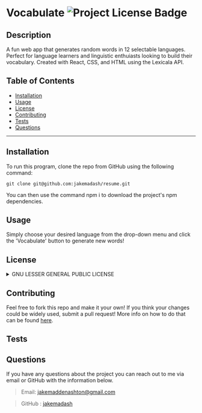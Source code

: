 # Vocabulate ![Project License Badge](https://img.shields.io/badge/license-GNU-brightgreen)

## Description

A fun web app that generates random words in 12 selectable languages. Perfect for language learners and linguistic enthuiasts looking to build their vocabulary. Created with React, CSS, and HTML using the Lexicala API.

## Table of Contents

- [Installation](#Installation)
- [Usage](#Usage)
- [License](#license)
- [Contributing](#Contributing)
- [Tests](#Tests)
- [Questions](#Questions)

---

## Installation

To run this program, clone the repo from GitHub using the following command:

```
git clone git@github.com:jakemadash/resume.git
```

You can then use the command npm i to download the project's npm dependencies.

## Usage

Simply choose your desired language from the drop-down menu and click the 'Vocabulate' button to generate new words!

## License

<details>

<summary>GNU LESSER GENERAL PUBLIC LICENSE</summary>

> Version 3, 29 June 2007
>
> Copyright (C) 2007 Free Software Foundation, Inc. <https://fsf.org/>
>
> **Everyone is permitted to copy and distribute verbatim copies** > **of this license document, but changing it is not allowed.**
>
> This version of the GNU Lesser General Public License incorporates
> the terms and conditions of version 3 of the GNU General Public
> License, supplemented by the additional permissions listed below.
>
> 0. Additional Definitions.
>
> As used herein, "this License" refers to version 3 of the GNU Lesser
> General Public License, and the "GNU GPL" refers to version 3 of the GNU
> General Public License.
>
> "The Library" refers to a covered work governed by this License,
> other than an Application or a Combined Work as defined below.
>
> An "Application" is any work that makes use of an interface provided
> by the Library, but which is not otherwise based on the Library.
> Defining a subclass of a class defined by the Library is deemed a mode
> of using an interface provided by the Library.
>
> A "Combined Work" is a work produced by combining or linking an
> Application with the Library. The particular version of the Library
> with which the Combined Work was made is also called the "Linked
> Version".
>
> The "Minimal Corresponding Source" for a Combined Work means the
> Corresponding Source for the Combined Work, excluding any source code
> for portions of the Combined Work that, considered in isolation, are
> based on the Application, and not on the Linked Version.
>
> The "Corresponding Application Code" for a Combined Work means the
> object code and/or source code for the Application, including any data
> and utility programs needed for reproducing the Combined Work from the
> Application, but excluding the System Libraries of the Combined Work.
>
> 1. Exception to Section 3 of the GNU GPL.
>
> You may convey a covered work under sections 3 and 4 of this License
> without being bound by section 3 of the GNU GPL.
>
> 2. Conveying Modified Versions.
>
> If you modify a copy of the Library, and, in your modifications, a
> facility refers to a function or data to be supplied by an Application
> that uses the facility (other than as an argument passed when the
> facility is invoked), then you may convey a copy of the modified
> version:
>
> a) under this License, provided that you make a good faith effort to
> ensure that, in the event an Application does not supply the
> function or data, the facility still operates, and performs
> whatever part of its purpose remains meaningful, or
>
> b) under the GNU GPL, with none of the additional permissions of
> this License applicable to that copy.
>
> 3. Object Code Incorporating Material from Library Header Files.
>
> The object code form of an Application may incorporate material from
> a header file that is part of the Library. You may convey such object
> code under terms of your choice, provided that, if the incorporated
> material is not limited to numerical parameters, data structure
> layouts and accessors, or small macros, inline functions and templates
> (ten or fewer lines in length), you do both of the following:
>
> a) Give prominent notice with each copy of the object code that the
> Library is used in it and that the Library and its use are
> covered by this License.
>
> b) Accompany the object code with a copy of the GNU GPL and this license
> document.
>
> 4. Combined Works.
>
> You may convey a Combined Work under terms of your choice that,
> taken together, effectively do not restrict modification of the
> portions of the Library contained in the Combined Work and reverse
> engineering for debugging such modifications, if you also do each of
> the following:
>
> a) Give prominent notice with each copy of the Combined Work that
> the Library is used in it and that the Library and its use are
> covered by this License.
>
> b) Accompany the Combined Work with a copy of the GNU GPL and this license
> document.
>
> c) For a Combined Work that displays copyright notices during
> execution, include the copyright notice for the Library among
> these notices, as well as a reference directing the user to the
> copies of the GNU GPL and this license document.
>
> d) Do one of the following:
>
> 0. Convey the Minimal Corresponding Source under the terms of this
>    License, and the Corresponding Application Code in a form
>    suitable for, and under terms that permit, the user to
>    recombine or relink the Application with a modified version of
>    the Linked Version to produce a modified Combined Work, in the
>    manner specified by section 6 of the GNU GPL for conveying
>    Corresponding Source.
>
> 1. Use a suitable shared library mechanism for linking with the
>    Library. A suitable mechanism is one that (a) uses at run time
>    a copy of the Library already present on the user's computer
>    system, and (b) will operate properly with a modified version
>    of the Library that is interface-compatible with the Linked
>    Version.
>
> e) Provide Installation Information, but only if you would otherwise
> be required to provide such information under section 6 of the
> GNU GPL, and only to the extent that such information is
> necessary to install and execute a modified version of the
> Combined Work produced by recombining or relinking the
> Application with a modified version of the Linked Version. (If
> you use option 4d0, the Installation Information must accompany
> the Minimal Corresponding Source and Corresponding Application
> Code. If you use option 4d1, you must provide the Installation
> Information in the manner specified by section 6 of the GNU GPL
> for conveying Corresponding Source.)
>
> 5. Combined Libraries.
>
> You may place library facilities that are a work based on the
> Library side by side in a single library together with other library
> facilities that are not Applications and are not covered by this
> License, and convey such a combined library under terms of your
> choice, if you do both of the following:
>
> a) Accompany the combined library with a copy of the same work based
> on the Library, uncombined with any other library facilities,
> conveyed under the terms of this License.
>
> b) Give prominent notice with the combined library that part of it
> is a work based on the Library, and explaining where to find the
> accompanying uncombined form of the same work.
>
> 6. Revised Versions of the GNU Lesser General Public License.
>
> The Free Software Foundation may publish revised and/or new versions
> of the GNU Lesser General Public License from time to time. Such new
> versions will be similar in spirit to the present version, but may
> differ in detail to address new problems or concerns.
>
> Each version is given a distinguishing version number. If the
> Library as you received it specifies that a certain numbered version
> of the GNU Lesser General Public License "or any later version"
> applies to it, you have the option of following the terms and
> conditions either of that published version or of any later version
> published by the Free Software Foundation. If the Library as you
> received it does not specify a version number of the GNU Lesser
> General Public License, you may choose any version of the GNU Lesser
> General Public License ever published by the Free Software Foundation.
>
> If the Library as you received it specifies that a proxy can decide
> whether future versions of the GNU Lesser General Public License shall
> apply, that proxy's public statement of acceptance of any version is
> permanent authorization for you to choose that version for the
> Library.

  </details>

## Contributing

Feel free to fork this repo and make it your own! If you think your changes could be widely used, submit a pull request! More info on how to do that can be found [here](https://docs.github.com/en/pull-requests/collaborating-with-pull-requests/proposing-changes-to-your-work-with-pull-requests/about-pull-requests).

## Tests

## Questions

If you have any questions about the project you can reach out to me via email or GitHub with the information below.

> Email: jakemaddenashton@gmail.com

> GitHub : [jakemadash](https://github.com/jakemadash)
